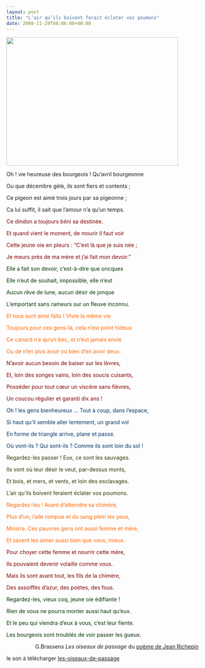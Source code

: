 ```yaml
---
layout: post
title: "L’air qu’ils boivent ferait éclater vos poumons"
date: 2009-11-29T08:06:00+00:00
---
```

<div class="main">
		<p><img class="alignnone" src="http://www.mdecg54.fr/blogs/media/vol%20soir.jpg" alt="" width="450" height="337"></p>
	<p style="text-align: left;">
	</p>
<p>Oh ! vie heureuse des bourgeois ! Qu’avril bourgeonne</p>
	<p>Ou que décembre gèle, ils sont fiers et contents ;</p>
	<p>Ce pigeon est aimé trois jours par sa pigeonne ;</p>
	<p>Ca lui suffit, il sait que l’amour n’a qu’un temps.</p>
	<p style="text-align: left;">
	</p>
<p><span style="color: #800000;">Ce dindon a toujours béni sa destinée.</span></p>
	<p><span style="color: #800000;">Et quand vient le moment, de mourir il faut voir</span></p>
	<p><span style="color: #800000;">Cette jeune oie en pleurs : “C’est là que je suis née ;</span></p>
	<p><span style="color: #800000;">Je meurs près de ma mère et j’ai fait mon devoir.”</span></p>
	<p style="text-align: left;">
	</p>
<p><span style="color: #003300;">Elle a fait son devoir, c’est-à-dire que oncques</span></p>
	<p><span style="color: #003300;">Elle n’eut de souhait, impossible, elle n’eut</span></p>
	<p><span style="color: #003300;">Aucun rêve de lune, aucun désir de jonque</span></p>
	<p><span style="color: #003300;">L’emportant sans rameurs sur un fleuve inconnu.</span></p>
	<p style="text-align: left;">
	</p>
<p><span style="color: #ff6600;">Et tous sont ainsi faits ! Vivre la même vie</span></p>
	<p><span style="color: #ff6600;">Toujours pour ces gens-là, cela n’est point hideux</span></p>
	<p><span style="color: #ff6600;">Ce canard n’a qu’un bec, et n’eut jamais envie</span></p>
	<p><span style="color: #ff6600;">Ou de n’en plus avoir ou bien d’en avoir deux.</span></p>
	<p style="text-align: left;">
	</p>
<p><span style="color: #800000;">N’avoir aucun besoin de baiser sur les lèvres,</span></p>
	<p><span style="color: #800000;">Et, loin des songes vains, loin des soucis cuisants,</span></p>
	<p><span style="color: #800000;">Posséder pour tout cœur un viscère sans fièvres,</span></p>
	<p><span style="color: #800000;">Un coucou régulier et garanti dix ans !</span></p>
	<p style="text-align: left;">
	</p>
<p><span style="color: #003366;">Oh ! les gens bienheureux … Tout à coup, dans l’espace,</span></p>
	<p><span style="color: #003366;">Si haut qu’il semble aller lentement, un grand vol</span></p>
	<p><span style="color: #003366;">En forme de triangle arrive, plane et passe.</span></p>
	<p><span style="color: #003366;">Où vont-ils ? Qui sont-ils ? Comme ils sont loin du sol !</span></p>
	<p style="text-align: left;">
	</p>
<p><span style="color: #333300;">Regardez-les passer ! Eux, ce sont les sauvages.</span></p>
	<p><span style="color: #333300;">Ils vont où leur désir le veut, par-dessus monts,</span></p>
	<p><span style="color: #333300;">Et bois, et mers, et vents, et loin des esclavages.</span></p>
	<p><span style="color: #333300;">L’air qu’ils boivent feraient éclater vos poumons.</span></p>
	<p style="text-align: left;">
	</p>
<p><span style="color: #ff6600;">Regardez-les ! Avant d’atteindre sa chimère,</span></p>
	<p><span style="color: #ff6600;">Plus d’un, l’aile rompue et du sang plein les yeux,</span></p>
	<p><span style="color: #ff6600;">Mourra. Ces pauvres gens ont aussi femme et mère,</span></p>
	<p><span style="color: #ff6600;">Et savent les aimer aussi bien que vous, mieux.</span></p>
	<p style="text-align: left;">
	</p>
<p><span style="color: #800000;">Pour choyer cette femme et nourrir cette mère,</span></p>
	<p><span style="color: #800000;">Ils pouvaient devenir volaille comme vous.</span></p>
	<p><span style="color: #800000;">Mais ils sont avant tout, les fils de la chimère,</span></p>
	<p><span style="color: #800000;">Des assoiffés d’azur, des poètes, des fous.</span></p>
	<p style="text-align: left;">
	</p>
<p><span style="color: #003300;">Regardez-les, vieux coq, jeune oie édifiante !</span></p>
	<p><span style="color: #003300;">Rien de vous ne pourra monter aussi haut qu’eux.</span></p>
	<p><span style="color: #003300;">Et le peu qui viendra d’eux à vous, c’est leur fiente.</span></p>
	<p><span style="color: #003300;">Les bourgeois sont troublés de voir passer les gue</span>ux.</p>
	<p style="text-align: right;">G.Brassens <em>Les oiseaux de passage </em>du <a href="http://poesie.webnet.fr/lesgrandsclassiques/poemes/jean_richepin/les_oiseaux_de_passage.html">poème de Jean Richepin</a></p>
	<p style="text-align: right;">
	</p>
<p>le son à télécharger <a href="http://www.juliecoudry.com/wp-content/uploads/2009/11/2-09-les-oiseaux-de-passage.m4a">les-oiseaux-de-passage</a></p>
	<p style="text-align: right;">
</p>
</div>